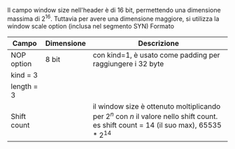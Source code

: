 Il campo window size nell'header è di 16 bit, permettendo una dimensione massima di $2^{16}$.
Tuttavia per avere una dimensione maggiore, si utilizza la window scale option (inclusa nel segmento SYN)
Formato

| Campo      | Dimensione | Descrizione                      |
| ---------- | ---------- | -------------------------------- |
| NOP option | 8 bit      | con kind=1, è usato come padding per raggiungere i 32 byte |
| kind = 3   |            |                                  |
| length = 3 |            |                                  |
| Shift count           |            | il window size è ottenuto moltiplicando per $2^n$ con $n$ il valore nello shift count. es shift count = 14 (il suo max), $65 535 * 2^{14}$                                 |